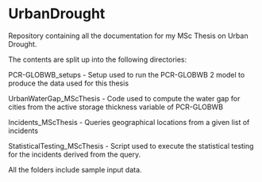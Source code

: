 # UrbanDrought
Repository containing all the documentation for my MSc Thesis on Urban Drought.

The contents are split up into the following directories:

PCR-GLOBWB_setups - Setup used to run the PCR-GLOBWB 2 model to produce the data used for this thesis

UrbanWaterGap_MScThesis - Code used to compute the water gap for cities from the active storage thickness variable of PCR-GLOBWB

Incidents_MScThesis - Queries geographical locations from a given list of incidents

StatisticalTesting_MScThesis - Script used to execute the statistical testing for the incidents derived from the query.


All the folders include sample input data.

